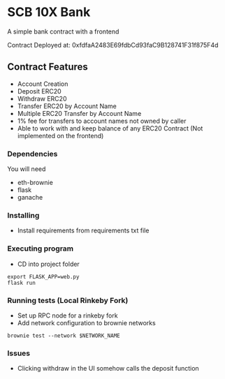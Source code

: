 # SCB 10X Bank

A simple bank contract with a frontend

Contract Deployed at: 0xfdfaA2483E69fdbCd93faC9B128741F31f875F4d

## Contract Features
* Account Creation 
* Deposit ERC20
* Withdraw ERC20
* Transfer ERC20 by Account Name
* Multiple ERC20 Transfer by Account Name
* 1% fee for transfers to account names not owned by caller
* Able to work with and keep balance of any ERC20 Contract (Not implemented on the frontend)

### Dependencies

You will need
* eth-brownie
* flask
* ganache

### Installing

* Install requirements from requirements txt file

### Executing program
* CD into project folder

```
export FLASK_APP=web.py
flask run
```

### Running tests (Local Rinkeby Fork)

* Set up RPC node for a rinkeby fork
* Add network configuration to brownie networks
```
brownie test --network $NETWORK_NAME
```

### Issues
* Clicking withdraw in the UI somehow calls the deposit function
